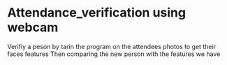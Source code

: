 # Attendance_verification using webcam
Verifiy a peson by tarin the program on the attendees photos to get their faces features Then comparing the new person with the features we have

